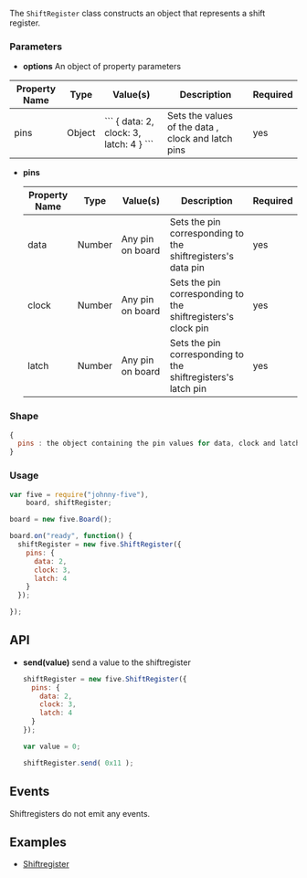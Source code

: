 The `ShiftRegister` class constructs an object that represents a shift register.

### Parameters

* **options** An object of property parameters
 <table>
  <thead>
    <tr>
      <th>Property Name</th>
      <th>Type</th>
      <th>Value(s)</th>
      <th>Description</th>
      <th>Required</th>
    </tr>
  </thead>
  <tbody>
    <tr>
      <td>pins</td>
      <td>Object</td>
      <td>
        ```
        {
          data: 2,
          clock: 3,
          latch: 4
        }
        ```
      </td>
     <td>
       Sets the values of the data , clock and latch pins
     </td>
      <td>
        yes
      </td>
    </tr>
  </tbody>
  </table>

   * **pins**
       <table>
        <thead>
          <tr>
            <th>Property Name</th>
            <th>Type</th>
            <th>Value(s)</th>
            <th>Description</th>
            <th>Required</th>
          </tr>
        </thead>
        <tbody>
          <tr>
            <td>data</td>
            <td>Number</td>
            <td>
              Any pin on board
            </td>
            <td>
             Sets the pin corresponding to the shiftregisters's data pin
            </td>
            <td>
              yes
            </td>
          </tr>
          <tr>
            <td>clock</td>
            <td>Number</td>
            <td>
              Any pin on board
            </td>
            <td>
             Sets the pin corresponding to the shiftregisters's clock pin
            </td>
            <td>
              yes
            </td>
          </tr>
          <tr>
            <td>latch</td>
            <td>Number</td>
            <td>
              Any pin on board
            </td>
            <td>
             Sets the pin corresponding to the shiftregisters's latch pin
            </td>
            <td>
              yes
            </td>
          </tr>
        </tbody>
       </table>

### Shape

```js
{
  pins : the object containing the pin values for data, clock and latch 
}
```

### Usage

```js
var five = require("johnny-five"),
    board, shiftRegister;

board = new five.Board();

board.on("ready", function() {
  shiftRegister = new five.ShiftRegister({
    pins: {
      data: 2,
      clock: 3,
      latch: 4
    }
  });

});

```

## API

* **send(value)** send a value to the shiftregister
  ```js
  shiftRegister = new five.ShiftRegister({
    pins: {
      data: 2,
      clock: 3,
      latch: 4
    }
  });

  var value = 0;

  shiftRegister.send( 0x11 );    

  ```

## Events

Shiftregisters do not emit any events.

## Examples

* [Shiftregister](https://github.com/rwaldron/johnny-five/blob/master/docs/shiftregister.md)
